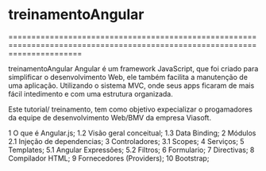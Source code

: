 # treinamentoAngular 
============================================================================================================================

treinamentoAngular
	Angular é um framework JavaScript, que foi criado para simplificar o desenvolvimento Web, ele também facilita a manutenção de uma aplicação. Utilizando o sistema MVC, onde seus apps ficaram de mais fácil intedimento e com uma estrutura organizada.

Este tutorial/ treinamento, tem como objetivo expecializar o progamadores da equipe de desenvolvimento Web/BMV da empresa Viasoft.

1 O que é Angular.js;
	1.2 Visão geral conceitual;
	1.3 Data Binding; 
2 Módulos 
	2.1 Injeção de dependencias;
3 Controladores; 
	3.1 Scopes; 4 Serviços; 
5 Templates; 
	5.1 Angular Expressões; 
	5.2 Filtros; 
6 Formulario; 
7 Directivas; 
8 Compilador HTML; 
9 Fornecedores (Providers); 
10 Bootstrap;